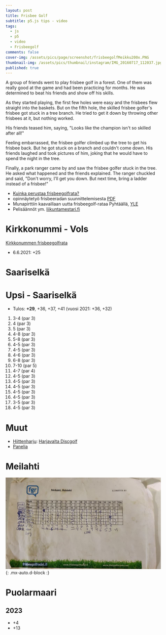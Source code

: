 ```yaml
---
layout: post
title: Frisbee Golf
subtitle: p5.js tips - video
tags:
  - js
  - p5
  - video
  - Frisbeegolf
comments: false
cover-img: /assets/pics/page/screenshot/frisbeegolfMeikku200x.PNG
thumbnail-img: /assets/pics/thumbnail/instagram/IMG_20160717_112037.jpg
published: true
---
```


A group of friends went to play frisbee golf in a forest. One of them was really good at the game and had been practicing for months. He was determined to beat his friends and show off his skills.

As they started playing, the first few holes were easy and the frisbees flew straight into the baskets. But on the fifth hole, the skilled frisbee golfer's frisbee got stuck in a tree branch. He tried to get it down by throwing other frisbees at it, but nothing worked.

His friends teased him, saying, "Looks like the champion isn't so skilled after all!"

Feeling embarrassed, the frisbee golfer climbed up the tree to get his frisbee back. But he got stuck on a branch and couldn't come down. His friends laughed and took pictures of him, joking that he would have to spend the night in the tree.

Finally, a park ranger came by and saw the frisbee golfer stuck in the tree. He asked what happened and the friends explained. The ranger chuckled and said, "Don't worry, I'll get you down. But next time, bring a ladder instead of a frisbee!"


- [Kuinka perustaa frisbeegolfrata?](https://www.discgolfpark.com/fi/2020/11/06/kuinka-perustaa-frisbeegolfrata/)
- opinnäytetyö frisbeeradan suunnittelemisesta [PDF](https://www.theseus.fi/bitstream/handle/10024/136813/Frisbeegolfradan%20suunnitteleminen%20Evijarven%20kuntaan.pdf)
- Munapirttiin kaavaillaan uutta frisbeegolf-rataa Pyhtäällä, [YLE](https://yle.fi/a/3-11961134)
- Pelisäännöt ym. [liikuntamestari.fi](https://www.liikuntamestari.fi/tuote-osasto/frisbeegolf/)




# Kirkkonummi - Vols

[Kirkkonummen frisbeegolfrata](https://frisbeegolfradat.fi/rata/kirkkonummen_frisbeegolfrata/) 
- 6.6.2021: +25

# Saariselkä 

# Upsi - Saariselkä

- Tulos: **+29**, +36, +37, +41 (vuosi 2021: +36, +32)

1. 3-4 (par 3)
2. 4 (par 3)
3. 5 (par 3)
4. 4-8 (par 3)
5. 5-8 (par 3)
6. 4-5 (par 3)
7. 4-5 (par 3)
8. 4-6 (par 3)
9. 6-8 (par 3)
10. 7-10 (par 5)
11. 4-7 (par 4)
12. 4-5 (par 3)
13. 4-5 (par 3)
14. 4-5 (par 3)
15. 4-5 (par 3)
16. 4-5 (par 3)
17. 3-5 (par 3)
18. 4-5 (par 3)


# Muut

- [Hiittenharju](http://www.hvdg.fi/radat/hiittenharju-discgolfpark/): [Harjavalta Discgolf](http://www.hvdg.fi/)
- [Panelia](https://frisbeegolfradat.fi/rata/panelian_frisbeegolfrata/)


# Meilahti

![meilahti_scores_frisbee](/assets/pics/page/photo/frisbeegolfCapture.JPG){: .mx-auto.d-block :}

# Puolarmaari

## 2023

- +4
- +13


<div id="sketch-holder-jt-video"></div>




<script src="https://cdnjs.cloudflare.com/ajax/libs/p5.js/1.1.9/p5.js"></script>
<script src="https://cdnjs.cloudflare.com/ajax/libs/p5.js/1.1.9/addons/p5.sound.min.js"></script>
<script src="https://cdnjs.cloudflare.com/ajax/libs/p5.js/0.7.2/addons/p5.dom.min.js"></script> 

<script>

//dom // this probably needed if objects created in js
// cover-img: /assets/pics/cover/photo/cottage.JPG

window.addEventListener('keydown', function(e) {
  if(e.keyCode == 32 && e.target == document.body) {
    e.preventDefault();
  }
});


let playing = false;
let fingers;
let button;

let img2;

var looppi = true;


function setup() {
// <div id="sketch-holder-jt-video"></div>

  const canvas = createCanvas(960, 540);
  canvas.parent('sketch-holder-jt-video')
  // canvas = createCanvas(windowWidth, windowHeight);
  // canvas.position(0,0);
  // canvas.style('z-index', '-1'); // https://www.youtube.com/watch?v=OIfEHD3KqCg
  
  
  // later: open points csv from dropbox
  // calculate avg:
  
  
  
  // frameRate(30); // no need to have 60.


  // specify multiple formats for different browsers
  // fingers = createVideo(['assets/fingers.mov', 'assets/fingers.webm']);
  // fingers = createVideo(['https://dl.dropboxusercontent.com/s/rfsxxpqy8g0rh4l/VID_20201212_105031_01.mp4?dl=0']);
  
  //  fingers = createVideo(['https://dl.dropboxusercontent.com/s/rfsxxpqy8g0rh4l/VID_20201212_105031_01.mp4?dl=0'], vidLoad);
  
  
  fingers = createVideo(['https://dl.dropboxusercontent.com/s/t0jgtwqiuh2ixyl/friba2.mp4?dl=0'], vidLoad); // autoplay func.

  
  fingers.hide(); // by default video shows up in separate dom REF: https://editor.p5js.org/p5/sketches/Dom:_Video_Canvas
  // button = createButton('play');
  // button.mousePressed(toggleVid); // attach button listener
  
   fingers.size(960, 540);
  
  
 // img2 = fingers.resize(108,192);
  
  // https://p5js.org/reference/#/p5/createVideo
  
  
  // GOOD STUFF: https://creative-coding.decontextualize.com/video/
  
}

function mousePressed() {
  // fingers.loop(); // set the video to loop and start playing
  
  looppi = !looppi;
  
}


function draw() {
	background(150);
	
	if (looppi) {
		fingers.loop(); // set the video to loop and start playing
	}	
    
	 image(fingers, 0, 0, windowWidth, windowHeight); // draw the video frame to canvas
     filter(GRAY); // video in gray color...
    
	
	//	/*
	// not working ...
	//   fingers.loadPixels();
	// for (var y = 0; y < height; y += 10) {
	// for (var x = 0; x < width; x += 5) {
	//   var offset = ((y*width)+x)*4;
	//   rect(x, y, 10,
	//     10 * (fingers.pixels[offset+1]/255));
	// }
	//  }
	//  fingers.updatePixels();

	//*/	

	//image(fingers, 0, 450, 108,192); // draw a second copy to canvas


	fill(255, 255, 255);
	textSize(32);
	text("12.12.2020 Score 17: 3,4,4,5,6", 50, 550);

}

// plays or pauses the video depending on current state
//function toggleVid() {
//  if (playing) {
//    fingers.pause();
//    button.html('play');
//  } else {
//    fingers.loop();
//   button.html('pause');
//}
//  playing = !playing;
//}


// This function is called when the video loads
function vidLoad() {
  fingers.loop();
  fingers.volume(0);
}

</script>